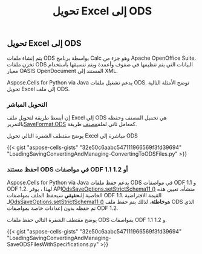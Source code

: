 ﻿---
title: تحويل Excel إلى ODS
type: docs
weight: 40
url: /ar/python-java/convert-excel-to-ods/
---
## **تحويل Excel إلى ODS**
يتم إنشاء ملفات ODS بواسطة برنامج Calc وهو جزء من Apache OpenOffice Suite. تخزن ملفات ODS البيانات التي يتم تنظيمها في صفوف وأعمدة ويتم تنسيقها باستخدام معيار OASIS OpenDocument المستند إلى XML.

Aspose.Cells for Python via Java يدعم تشغيل ملفات ODS. توضح الأمثلة التالية تحويل Excel إلى ملف ODS.
### **التحويل المباشر**
إن أبسط طريقة لتحويل ملف Excel إلى ODS هي تحميل المصنف وحفظه بالتمرير[SaveFormat.ODS](https://reference.aspose.com/cells/python/asposecells.api/saveformat#ODS) كمعامل ثاني لملف[مصنف](https://reference.aspose.com/cells/python/asposecells.api/workbook#save\(java.lang.String,%20int\)) طريقة.

يوضح مقتطف الشفرة التالي تحويل Excel مباشرة إلى ODS

{{< gist "aspose-cells-gists" "32e50c6aabc547111966569f3fd39694" "LoadingSavingConvertingAndManaging-ConvertingToODSFiles.py" >}}
### **احفظ مستند ODS في مواصفات ODF 1.1 أو 1.2**
Aspose.Cells for Python via Java يدعم حفظ ملفات ODS في مواصفات ODF 1.1 و ODF 1.2. لهذا ، يوفر API[OdsSaveOptions.setStrictSchema11 ()](https://reference.aspose.com/cells/python/asposecells.api/odssaveoptions#IsStrictSchema11) منشأه. تعيين هذه الخاصية إلى**حقيقي** سيحفظ الملف بمواصفات ODF 1.1. القيمة الافتراضية لـ[OdsSaveOptions.setStrictSchema11 ()](https://reference.aspose.com/cells/python/asposecells.api/odssaveoptions#IsStrictSchema11) هو**خاطئة**، لذلك يتم حفظ ملف ODS الذي تم حفظه بدون إعدادات خاصة بمواصفات ODF 1.2.

يوضح مقتطف الشفرة التالي حفظ ملفات ODS بمواصفات ODF 1.1 و 1.2.

{{< gist "aspose-cells-gists" "32e50c6aabc547111966569f3fd39694" "LoadingSavingConvertingAndManaging-SaveODSFilesWithSpecifications.py" >}}
